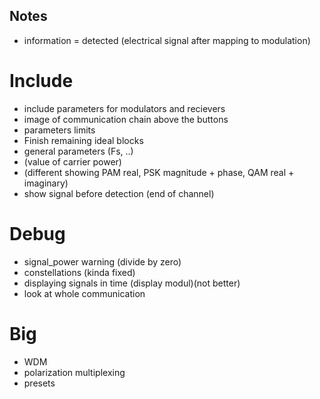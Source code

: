 ## Notes
- information = detected (electrical signal after mapping to modulation)

# Include
- include parameters for modulators and recievers
- image of communication chain above the buttons
- parameters limits
- Finish remaining ideal blocks
- general parameters (Fs, ..)
- (value of carrier power)
- (different showing PAM real, PSK magnitude + phase, QAM real + imaginary)
- show signal before detection (end of channel)

# Debug
- signal_power warning (divide by zero)
- constellations (kinda fixed)
- displaying signals in time (display modul)(not better)
- look at whole communication

# Big
- WDM
- polarization multiplexing
- presets